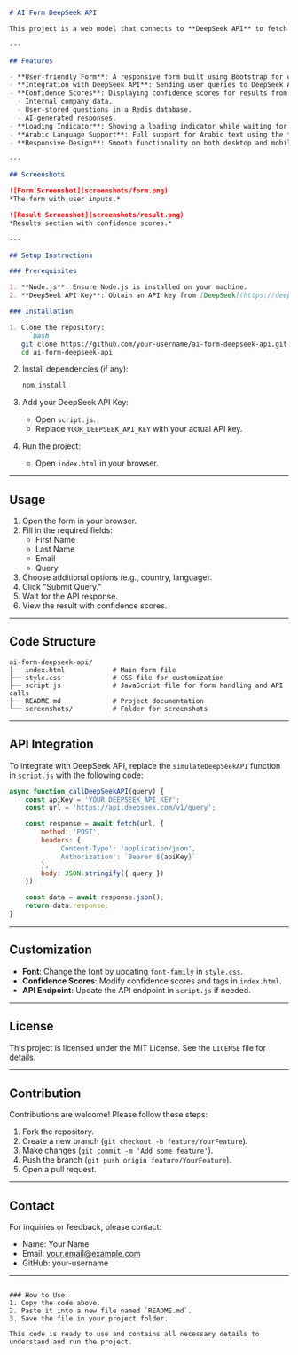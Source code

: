```markdown
# AI Form DeepSeek API

This project is a web model that connects to **DeepSeek API** to fetch AI-generated responses. The project was built using **HTML**, **CSS**, **Bootstrap**, and **JavaScript**. The form allows users to input their queries, send data to the DeepSeek API, and display results with confidence scores from various data sources.

---

## Features

- **User-friendly Form**: A responsive form built using Bootstrap for collecting user inputs.
- **Integration with DeepSeek API**: Sending user queries to DeepSeek API and fetching responses.
- **Confidence Scores**: Displaying confidence scores for results from:
  - Internal company data.
  - User-stored questions in a Redis database.
  - AI-generated responses.
- **Loading Indicator**: Showing a loading indicator while waiting for a response from the API.
- **Arabic Language Support**: Full support for Arabic text using the **Noto Naskh Arabic** font.
- **Responsive Design**: Smooth functionality on both desktop and mobile devices.

---

## Screenshots

![Form Screenshot](screenshots/form.png)  
*The form with user inputs.*

![Result Screenshot](screenshots/result.png)  
*Results section with confidence scores.*

---

## Setup Instructions

### Prerequisites

1. **Node.js**: Ensure Node.js is installed on your machine.
2. **DeepSeek API Key**: Obtain an API key from [DeepSeek](https://deepseek.com).

### Installation

1. Clone the repository:
   ```bash
   git clone https://github.com/your-username/ai-form-deepseek-api.git
   cd ai-form-deepseek-api
   ```
2. Install dependencies (if any):
   ```bash
   npm install
   ```

3. Add your DeepSeek API Key:
   - Open `script.js`.
   - Replace `YOUR_DEEPSEEK_API_KEY` with your actual API key.

4. Run the project:
   - Open `index.html` in your browser.

---

## Usage

1. Open the form in your browser.
2. Fill in the required fields:
   - First Name
   - Last Name
   - Email
   - Query
3. Choose additional options (e.g., country, language).
4. Click "Submit Query."
5. Wait for the API response.
6. View the result with confidence scores.

---

## Code Structure

```
ai-form-deepseek-api/
├── index.html            # Main form file
├── style.css             # CSS file for customization
├── script.js             # JavaScript file for form handling and API calls
├── README.md             # Project documentation
└── screenshots/          # Folder for screenshots
```

---

## API Integration

To integrate with DeepSeek API, replace the `simulateDeepSeekAPI` function in `script.js` with the following code:

```javascript
async function callDeepSeekAPI(query) {
    const apiKey = 'YOUR_DEEPSEEK_API_KEY';
    const url = 'https://api.deepseek.com/v1/query';

    const response = await fetch(url, {
        method: 'POST',
        headers: {
            'Content-Type': 'application/json',
            'Authorization': `Bearer ${apiKey}`
        },
        body: JSON.stringify({ query })
    });

    const data = await response.json();
    return data.response;
}
```

---

## Customization

- **Font**: Change the font by updating `font-family` in `style.css`.
- **Confidence Scores**: Modify confidence scores and tags in `index.html`.
- **API Endpoint**: Update the API endpoint in `script.js` if needed.

---

## License

This project is licensed under the MIT License. See the `LICENSE` file for details.

---

## Contribution

Contributions are welcome! Please follow these steps:

1. Fork the repository.
2. Create a new branch (`git checkout -b feature/YourFeature`).
3. Make changes (`git commit -m 'Add some feature'`).
4. Push the branch (`git push origin feature/YourFeature`).
5. Open a pull request.

---

## Contact

For inquiries or feedback, please contact:
- Name: Your Name
- Email: your.email@example.com
- GitHub: your-username

---
```

### How to Use:
1. Copy the code above.
2. Paste it into a new file named `README.md`.
3. Save the file in your project folder.

This code is ready to use and contains all necessary details to understand and run the project.
```
